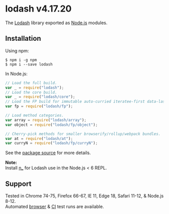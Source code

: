 # lodash v4.17.20

The [Lodash](https://lodash.com/) library exported as [Node.js](https://nodejs.org/) modules.

## Installation

Using npm:

```shell
$ npm i -g npm
$ npm i --save lodash
```

In Node.js:

```js
// Load the full build.
var _ = require("lodash");
// Load the core build.
var _ = require("lodash/core");
// Load the FP build for immutable auto-curried iteratee-first data-last methods.
var fp = require("lodash/fp");

// Load method categories.
var array = require("lodash/array");
var object = require("lodash/fp/object");

// Cherry-pick methods for smaller browserify/rollup/webpack bundles.
var at = require("lodash/at");
var curryN = require("lodash/fp/curryN");
```

See the [package source](https://github.com/lodash/lodash/tree/4.17.20-npm) for more details.

**Note:**<br>
Install [n\_](https://www.npmjs.com/package/n_) for Lodash use in the Node.js < 6 REPL.

## Support

Tested in Chrome 74-75, Firefox 66-67, IE 11, Edge 18, Safari 11-12, & Node.js 8-12.<br>
Automated [browser](https://saucelabs.com/u/lodash) & [CI](https://travis-ci.org/lodash/lodash/) test runs are available.
